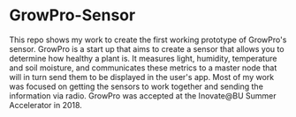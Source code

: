 # GrowPro-Sensor
This repo shows my work to create the first working prototype of GrowPro's sensor.
GrowPro is a start up that aims to create a sensor that allows you to determine how healthy a plant is. 
It measures light, humidity, temperature and soil moisture, and communicates these metrics to a master node 
that will in turn send them to be displayed in the user's app. Most of my work was focused on getting the sensors to
work together and sending the information via radio. 
GrowPro was accepted at the Inovate@BU Summer Accelerator in 2018.
